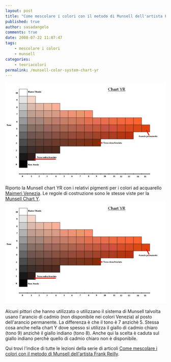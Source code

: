 ```yaml
---
layout: post
title: "Come mescolare i colori con il metodo di Munsell dell'artista Frank Reilly. La tabella dei colori per la gamma degli aranci."
published: true
author: sasadangelo
comments: true
date: 2008-07-22 11:07:47
tags:
    - mescolare i colori
    - munsell
categories:
    - teoriacolori
permalink: /munsell-color-system-chart-yr
---
```


![munsell_yr_chart](/wp-content/uploads/munsell_yr_chart.jpg "munsell_yr_chart") Riporto la Munsell chart YR con i relativi pigmenti per i colori ad acquarello [Maimeri Venezia](http://www.maimeri.it/it/categorie/acquerello/venezia.html). Le regole di costruzione sono le stesse viste per la [Munsell Chart Y](/munsell-color-system-vii-parte-chart-y/). ![munsell_yr_chart](/wp-content/uploads/munsell_yr_chart.jpg "munsell_yr_chart")

Alcuni pittori che hanno utilizzato o utilizzano il sistema di Munsell talvolta usano l'arancio di cadmio (non disponibile nei colori Venezia) al posto dell'arancio permanente. La differenza è che il tono è 7 anzichè 5. Stessa cosa anche nella chart Y dove spesso si utilizza il giallo di cadmio chiaro (tono 9) anzichè il giallo indiano (tono 8). Anche qui la scelta è caduta sul giallo indiano perchè quello di cadmio chiaro non è disponibile.

Qui trovi l'indice di tutte le lezioni della serie di articoli [Come mescolare i colori con il metodo di Munsell dell'artista Frank Reilly](https://www.disegnoepittura.it/munsell-color-system/).
